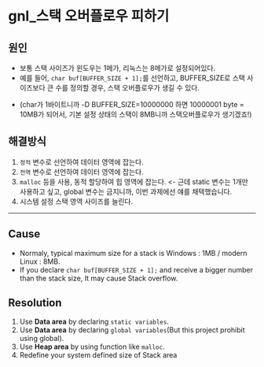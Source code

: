 # gnl_스택 오버플로우 피하기

## 원인
* 보통 스택 사이즈가 윈도우는 1메가, 리눅스는 8메가로 설정되어있다.
* 예를 들어, `char buf[BUFFER_SIZE + 1];`를 선언하고, BUFFER_SIZE로 스택 사이즈보다 큰 수를 정의할 경우, 스택 오버플로우가 생길 수 있다.
 - (char가 1바이트니까 -D BUFFER_SIZE=10000000 하면 10000001 byte = 10MB가 되어서, 기본 설정 상태의 스택이 8MB니까 스택오버플로우가 생기겠죠!)
 
## 해결방식
1. `정적` 변수로 선언하여 데이터 영역에 잡는다.
2. `전역` 변수로 선언하여 데이터 영역에 잡는다.
3. `malloc` 등을 사용, 동적 할당하여 힙 영역에 잡는다. <- 근데 static 변수는 1개만 사용하고 싶고, global 변수는 금지니까, 이번 과제에선 얘를 채택했습니다.
4. 시스템 설정 스택 영역 사이즈를 늘린다. 


--------------------------------
## Cause
* Normaly, typical maximum size for a stack is Windows : 1MB / modern Linux : 8MB.
* If you declare `char buf[BUFFER_SIZE + 1];` and receive a bigger number than the stack size, It may cause Stack overflow.

## Resolution
 1. Use **Data area** by declaring `static variables`.
 2. Use **Data area** by declaring `global variables`(But this project prohibit using global).
 3. Use **Heap area** by using function like `malloc`.
 4. Redefine your system defined size of Stack area
